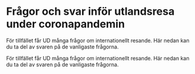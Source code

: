 # Frågor och svar inför utlandsresa under coronapandemin

För tillfället får UD många frågor om internationellt resande. Här nedan kan du ta del av svaren på de vanligaste frågorna.

För tillfället får UD många frågor om internationellt resande. Här nedan kan du ta del av svaren på de vanligaste frågorna.
